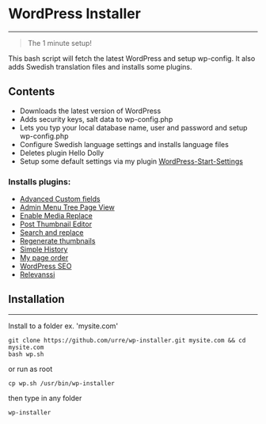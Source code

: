# WordPress Installer
---------------------------------------

> The 1 minute setup!

This bash script will fetch the latest WordPress and setup wp-config. It also adds Swedish translation files and installs some plugins.

## Contents
+ Downloads the latest version of WordPress
+ Adds security keys, salt data to wp-config.php
+ Lets you typ your local database name, user and password and setup wp-config.php
+ Configure Swedish language settings and installs language files
+ Deletes plugin Hello Dolly
+ Setup some default settings via my plugin [WordPress-Start-Settings](https://github.com/urre/WordPress-Start-Settings.git)

### Installs plugins:

+ [Advanced Custom fields](http://wordpress.org/plugins/advanced-custom-fields)
+ [Admin Menu Tree Page View](http://wordpress.org/plugins/admin-menu-tree-page-view)
+ [Enable Media Replace](http://wordpress.org/plugins/enable-media-replace)
+ [Post Thumbnail Editor](http://wordpress.org/plugins/post-thumbnail-editor)
+ [Search and replace](http://wordpress.org/plugins/search-and-replace)
+ [Regenerate thumbnails](http://wordpress.org/plugins/regenerate-thumbnails)
+ [Simple History](http://wordpress.org/plugins/simple-history)
+ [My page order](http://wordpress.org/plugins/my-page-order)
+ [WordPress SEO](http://wordpress.org/plugins/wordpress-seo)
+ [Relevanssi](http://wordpress.org/plugins/relevanssi)

## Installation
---------------------------------------

Install to a folder ex. 'mysite.com'

	git clone https://github.com/urre/wp-installer.git mysite.com && cd mysite.com
	bash wp.sh

or run as root

	cp wp.sh /usr/bin/wp-installer

then type in any folder

	wp-installer